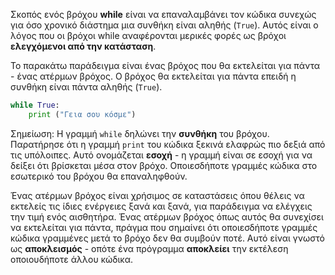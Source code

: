Σκοπός ενός βρόχου **while** είναι να επαναλαμβάνει τον κώδικα συνεχώς για όσο χρονικό διάστημα μια συνθήκη είναι αληθής (`True`). Αυτός είναι ο λόγος που οι βρόχοι while αναφέρονται μερικές φορές ως βρόχοι **ελεγχόμενοι από την κατάσταση**.

Το παρακάτω παράδειγμα είναι ένας βρόχος που θα εκτελείται για πάντα - ένας ατέρμων βρόχος. Ο βρόχος θα εκτελείται για πάντα επειδή η συνθήκη είναι πάντα αληθής (`True`).

```python
while True:
    print ("Γεια σου κόσμε")
```

Σημείωση: Η γραμμή `while` δηλώνει την **συνθήκη** του βρόχου. Παρατήρησε ότι η γραμμή `print` του κώδικα ξεκινά ελαφρώς πιο δεξιά από τις υπόλοιπες. Αυτό ονομάζεται __εσοχή__ - η γραμμή είναι σε εσοχή για να δείξει ότι βρίσκεται μέσα στον βρόχο. Οποιεσδήποτε γραμμές κώδικα στο εσωτερικό του βρόχου θα επαναληφθούν.

Ένας ατέρμων βρόχος είναι χρήσιμος σε καταστάσεις όπου θέλεις να εκτελείς τις ίδιες ενέργειες ξανά και ξανά, για παράδειγμα να ελέγχεις την τιμή ενός αισθητήρα. Ένας ατέρμων βρόχος όπως αυτός θα συνεχίσει να εκτελείται για πάντα, πράγμα που σημαίνει ότι οποιεσδήποτε γραμμές κώδικα γραμμένες μετά το βρόχο δεν θα συμβούν ποτέ. Αυτό είναι γνωστό ως **αποκλεισμός** - οπότε ένα πρόγραμμα **αποκλείει** την εκτέλεση οποιουδήποτε άλλου κώδικα.
